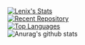 [![Lenix's Stats](https://github-readme-stats.vercel.app/api?username=lenixdev&hide=stars,prs,issues,contribs&show_icons=true&show=prs_merged_percentage&theme=transparent&rank_icon=percentile)](#js-contribution-activity-description)
<br>
[![Recent Repository](https://github-readme-stats.vercel.app/api/pin/?username=lenixdev&repo=lenix_patrolvehicles)](https://github.com/LenixDev/lenix_patrolvehicles)
<br>
[![Top Languages](https://github-readme-stats.vercel.app/api/top-langs/?username=lenixdev&hide_progress=true)](https://github.com/TripplerScripts)
<br>
![Anurag's github stats](https://github-readme-stats.vercel.app/api?username=anuraghazra)
